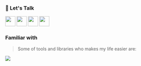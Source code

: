 ### 💬  Let's Talk

<a href="https://linkedin.com/in/tuxanasgr"><img width="32px" src="https://skillicons.dev/icons?i=linkedin&theme=dark&perline=1"/></a>
<a href="https://codepen.io/tuxanasgr"><img width="32px" src="https://skillicons.dev/icons?i=codepen&theme=dark&perline=1"/></a>
<a href="https://instagram.com/tuxanasgr"><img width="32px" src="https://skillicons.dev/icons?i=instagram&theme=dark&perline=1"/></a>
<a href="mailto:alexanastagr@gmail.com"><img width="32px" src="https://skillicons.dev/icons?i=gmail&theme=dark&perline=1"/></a>

### Familiar with

> Some of tools and libraries who makes my life easier are:

![](https://skillicons.dev/icons?i=sass,ts,js,react,redux,nextjs,jest,docker,wordpress,vscode,alpinejs,tailwind,vite,git&theme=dark&perline=7)
